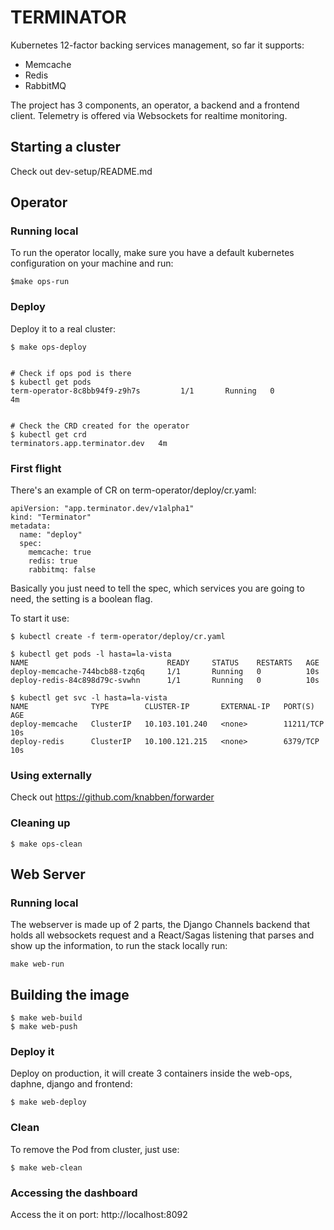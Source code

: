 # TERMINATOR

Kubernetes 12-factor backing services management, so far it supports:

* Memcache
* Redis
* RabbitMQ

The project has 3 components, an operator, a backend and a frontend client. Telemetry is offered via Websockets for realtime monitoring.

## Starting a cluster

Check out dev-setup/README.md

## Operator

### Running local

To run the operator locally, make sure you have a default kubernetes configuration on your machine and run:

```
$make ops-run
```

### Deploy 

Deploy it to a real cluster:

```
$ make ops-deploy


# Check if ops pod is there
$ kubectl get pods
term-operator-8c8bb94f9-z9h7s         1/1       Running   0          4m


# Check the CRD created for the operator
$ kubectl get crd
terminators.app.terminator.dev   4m
```

### First flight

There's an example of CR on term-operator/deploy/cr.yaml:

```
apiVersion: "app.terminator.dev/v1alpha1"
kind: "Terminator"
metadata:
  name: "deploy"
  spec:
    memcache: true
    redis: true
    rabbitmq: false
```

Basically you just need to tell the spec, which services you are going to need,
the setting is a boolean flag.

To start it use:
```
$ kubectl create -f term-operator/deploy/cr.yaml

$ kubectl get pods -l hasta=la-vista
NAME                               READY     STATUS    RESTARTS   AGE
deploy-memcache-744bcb88-tzq6q     1/1       Running   0          10s
deploy-redis-84c898d79c-svwhn      1/1       Running   0          10s

$ kubectl get svc -l hasta=la-vista
NAME              TYPE        CLUSTER-IP       EXTERNAL-IP   PORT(S)     AGE
deploy-memcache   ClusterIP   10.103.101.240   <none>        11211/TCP   10s
deploy-redis      ClusterIP   10.100.121.215   <none>        6379/TCP    10s
```

### Using externally

Check out https://github.com/knabben/forwarder

### Cleaning up

```
$ make ops-clean
```

## Web Server

### Running local

The webserver is made up of 2 parts, the Django Channels backend that holds all 
websockets request and a React/Sagas listening that parses and show up the information,
to run the stack locally run:

```
make web-run
```

## Building the image

```
$ make web-build
$ make web-push
````

### Deploy it

Deploy on production, it will create 3 containers inside the web-ops, daphne, django and frontend:

```
$ make web-deploy
```

### Clean

To remove the Pod from cluster, just use:

```
$ make web-clean
```

### Accessing the dashboard

Access the it on port: http://localhost:8092
